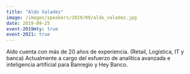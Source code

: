 ```yaml
---
title: "Aldo Valadez"
image: /images/speakers/2019/09/aldo_valadez.jpg
date: 2019-09-25
event-2019mty: true
event-2021: true
---
```


Aldo cuenta con más de 20 años de experiencia. (Retail, Logística, IT y banca) Actualmente a cargo del esfuerzo de analítica avanzada e inteligencia artificial para Banregio y Hey Banco.